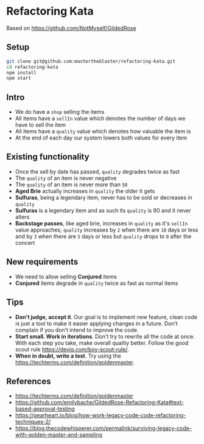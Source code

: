 # Refactoring Kata

Based on https://github.com/NotMyself/GildedRose

## Setup

```bash
git clone git@github.com:mastertheblaster/refactoring-kata.git
cd refactoring-kata
npm install
npm start
```

## Intro

- We do have a `shop` selling the items
- All items have a `sellIn` value which denotes the number of days we have to sell the item
- All items have a `quality` value which denotes how valuable the item is
- At the end of each day our system lowers both values for every item

## Existing functionality

- Once the sell by date has passed, `quality` degrades twice as fast
- The `quality` of an item is never negative
- The `quality` of an item is never more than `50`
- **Aged Brie** actually increases in `quality` the older it gets
- **Sulfuras**, being a legendary item, never has to be sold or decreases in `quality`
- **Sulfuras** is a legendary item and as such its `quality` is 80 and it never alters
- **Backstage passes**, like aged brie, increases in `quality` as it's `sellIn` value approaches; `quality` increases by `2` when there are `10` days or less and by `3` when there are `5` days or less but `quality` drops to `0` after the concert

## New requirements

- We need to allow selling **Conjured** items
- **Conjured** items degrade in `quality` twice as fast as normal items

## Tips

- **Don't judge, accept it**. Our goal is to implement new feature,
  clean code is just a tool to make it easier applying changes in a future.
  Don’t complain if you don’t intend to improve the code.
- **Start small. Work in iterations**. Don't try to rewrite all the code at once.
  With each step you take, make overall quality better.
  Follow the good scout rule https://deviq.com/boy-scout-rule/.
- **When in doubt, write a test**. Try using the https://techterms.com/definition/goldenmaster.

## References

- https://techterms.com/definition/goldenmaster
- https://github.com/emilybache/GildedRose-Refactoring-Kata#text-based-approval-testing
- https://gearheart.io/blog/how-work-legacy-code-code-refactoring-techniques-2/
- https://blog.thecodewhisperer.com/permalink/surviving-legacy-code-with-golden-master-and-sampling
